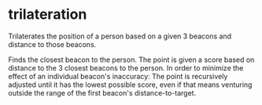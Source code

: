 # trilateration

Trilaterates the position of a person based on a given 3 beacons and distance to those beacons. 

Finds the closest beacon to the person. The point is given a score based on distance to the 3 closest beacons to the person. 
In order to minimize the effect of an individual beacon's inaccuracy: 
The point is recursively adjusted until it has the lowest possible score, 
even if that means venturing outside the range of the first beacon's distance-to-target. 
